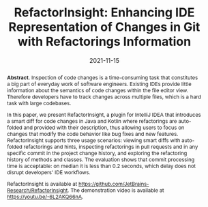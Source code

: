 ---
title: "RefactorInsight: Enhancing IDE Representation of Changes in Git with Refactorings Information"
authors: '<i>Zarina Kurbatova, Vladimir Kovalenko, Ioana Savu, Bob Brockbernd, Dan Andreescu, Matei Anton, Roman Venediktov, Elena Tikhomirova, and Timofey Bryksin</i>'
status: "published"
collection: publications
permalink: /publication/2021-11-15-refactorinsight
date: 2021-11-15
venue: "proceedings of <b>ASE'21</b>"
pdf: 'https://arxiv.org/abs/2108.11202'
tool: 'https://github.com/JetBrains-Research/RefactorInsight'
video: 'https://www.youtube.com/watch?v=-6L2AKQ66nA'
paperurl: 'https://doi.org/10.1109/ASE51524.2021.9678646'
counter_id: 'C30'
level: 'A*'
abstract: "<p><b>Abstract</b>. Inspection of code changes is a time-consuming task that constitutes a big part of everyday work of software engineers. Existing IDEs provide little information about the semantics of code changes within the file editor view. Therefore developers have to track changes across multiple files, which is a hard task with large codebases.</p><p>In this paper, we present RefactorInsight, a plugin for IntelliJ IDEA that introduces a smart diff for code changes in Java and Kotlin where refactorings are auto-folded and provided with their description, thus allowing users to focus on changes that modify the code behavior like bug fixes and new features. RefactorInsight supports three usage scenarios: viewing smart diffs with auto-folded refactorings and hints, inspecting refactorings in pull requests and in any specific commit in the project change history, and exploring the refactoring history of methods and classes. The evaluation shows that commit processing time is acceptable: on median it is less than 0.2 seconds, which delay does not disrupt developers' IDE workflows.</p><p>RefactorInsight is available at <a href='https://github.com/JetBrains-Research/RefactorInsight'>https://github.com/JetBrains-Research/RefactorInsight</a>. The demonstration video is available at <a href='https://youtu.be/-6L2AKQ66nA'>https://youtu.be/-6L2AKQ66nA</a>.</p>"
---